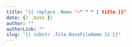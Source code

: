 ```yaml
---
title: "{{ replace .Name "-" " " | title }}"
date: {{ .Date }}
author: ""
authorLink: ""
slug: "{{ substr .File.BaseFileName 11 }}"
---
```


